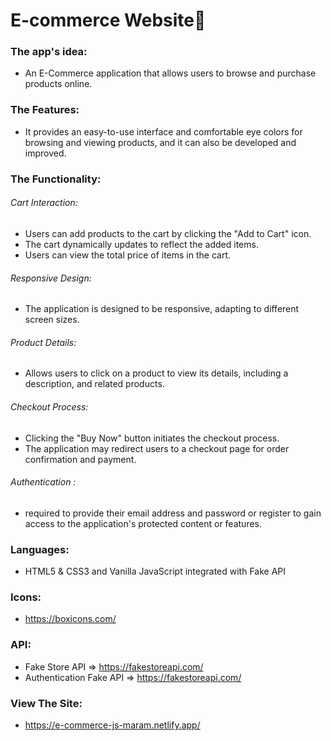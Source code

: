 # E-commerce Website🛒


### The app's idea: 
- An E-Commerce application that allows users to browse and purchase products online.<be>


### The Features: 
-  It provides an easy-to-use interface and comfortable eye colors for browsing and viewing products, and it can also be developed and improved.


### The Functionality: 
###### Cart Interaction:
* Users can add products to the cart by clicking the "Add to Cart" icon.
* The cart dynamically updates to reflect the added items.
* Users can view the total price of items in the cart.
  
###### Responsive Design:
* The application is designed to be responsive, adapting to different screen sizes.
 
###### Product Details:
* Allows users to click on a product to view its details, including a description, and related products.
 
###### Checkout Process:
* Clicking the "Buy Now" button initiates the checkout process.
* The application may redirect users to a checkout page for order confirmation and payment.

###### Authentication :
* required to provide their email address and password or register to gain access to the application's protected content or features.


### Languages: 
- HTML5 & CSS3 and Vanilla JavaScript integrated with Fake API

### Icons: 
- https://boxicons.com/
  
### API: 
- Fake Store API => https://fakestoreapi.com/
- Authentication Fake API => https://fakestoreapi.com/

### View The Site: 
- https://e-commerce-js-maram.netlify.app/
